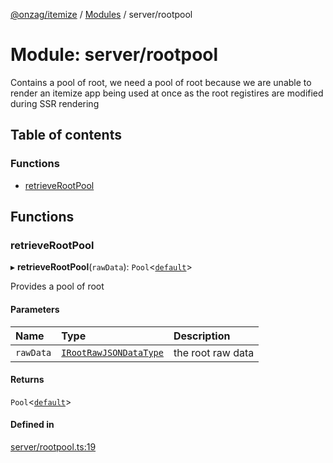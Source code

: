 [@onzag/itemize](../README.md) / [Modules](../modules.md) / server/rootpool

# Module: server/rootpool

Contains a pool of root, we need a pool of root because
we are unable to render an itemize app being used at once
as the root registires are modified during SSR rendering

## Table of contents

### Functions

- [retrieveRootPool](server_rootpool.md#retrieverootpool)

## Functions

### retrieveRootPool

▸ **retrieveRootPool**(`rawData`): `Pool`<[`default`](../classes/base_Root.default.md)\>

Provides a pool of root

#### Parameters

| Name | Type | Description |
| :------ | :------ | :------ |
| `rawData` | [`IRootRawJSONDataType`](../interfaces/base_Root.IRootRawJSONDataType.md) | the root raw data |

#### Returns

`Pool`<[`default`](../classes/base_Root.default.md)\>

#### Defined in

[server/rootpool.ts:19](https://github.com/onzag/itemize/blob/f2db74a5/server/rootpool.ts#L19)
